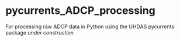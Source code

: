 # pycurrents_ADCP_processing
For processing raw ADCP data in Python using the UHDAS pycurrents package *under construction*
